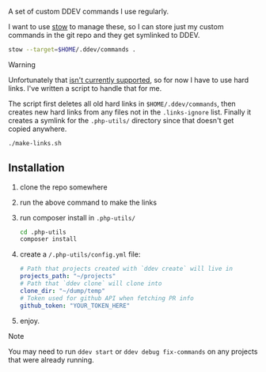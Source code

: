 A set of custom DDEV commands I use regularly.

I want to use [stow](https://www.gnu.org/software/stow/) to manage these, so I can store just my custom commands in the git repo and they get symlinked to DDEV.

```bash
stow --target=$HOME/.ddev/commands .
```

> [!WARNING]
> Unfortunately that [isn't currently supported](https://github.com/ddev/ddev/issues/5806), so for now I have to use hard links. I've written a script to handle that for me.
>
> The script first deletes all old hard links in `$HOME/.ddev/commands`, then creates new hard links from any files not in the `.links-ignore` list.
> Finally it creates a symlink for the `.php-utils/` directory since that doesn't get copied anywhere.
>
> ```bash
> ./make-links.sh
> ```

## Installation

1. clone the repo somewhere
1. run the above command to make the links
1. run composer install in `.php-utils/`

   ```bash
   cd .php-utils
   composer install
   ```

1. create a `/.php-utils/config.yml` file:

    ```yaml
    # Path that projects created with `ddev create` will live in
    projects_path: "~/projects"
    # Path that `ddev clone` will clone into
    clone_dir: "~/dump/temp"
    # Token used for github API when fetching PR info
    github_token: "YOUR_TOKEN_HERE"
    ```

1. enjoy.

> [!NOTE]
> You may need to run `ddev start` or `ddev debug fix-commands` on any projects that were already running.
